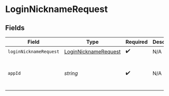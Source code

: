 # LoginNicknameRequest


## Fields

| Field                                                               | Type                                                                | Required                                                            | Description                                                         | Example                                                             |
| ------------------------------------------------------------------- | ------------------------------------------------------------------- | ------------------------------------------------------------------- | ------------------------------------------------------------------- | ------------------------------------------------------------------- |
| `loginNicknameRequest`                                              | [LoginNicknameRequest](../../Models/Shared/LoginNicknameRequest.md) | :heavy_check_mark:                                                  | N/A                                                                 |                                                                     |
| `appId`                                                             | *string*                                                            | :heavy_check_mark:                                                  | N/A                                                                 | app-af469a92-5b45-4565-b3c4-b79878de67d2                            |